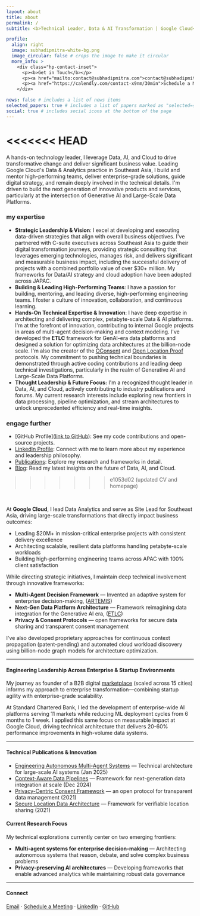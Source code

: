 ```yaml
---
layout: about
title: about
permalink: /
subtitle: <b>Technical Leader, Data & AI Transformation | Google Cloud</b>

profile:
  align: right
  image: subhadipmitra-white-bg.png
  image_circular: false # crops the image to make it circular
  more_info: >
    <div class="hp-contact-inset">
      <p><b>Get in Touch</b></p>
      <p><a href="mailto:contact@subhadipmitra.com">contact@subhadipmitra.com</a></p>
      <p><a href="https://calendly.com/contact-x9nm/30min">Schedule a Meeting</a></p>
    </div>

news: false # includes a list of news items
selected_papers: true # includes a list of papers marked as "selected={true}"
social: true # includes social icons at the bottom of the page
---
```


<<<<<<< HEAD
=======
A hands-on technology leader, I leverage Data, AI, and Cloud to drive transformative change and deliver significant business value. Leading Google Cloud's Data & Analytics practice in Southeast Asia, I build and mentor high-performing teams, deliver enterprise-grade solutions, guide digital strategy, and remain deeply involved in the technical details. I'm driven to build the next generation of innovative products and services, particularly at the intersection of Generative AI and Large-Scale Data Platforms.


### my expertise

- **Strategic Leadership & Vision**: I excel at developing and executing data-driven strategies that align with overall business objectives. I've partnered with C-suite executives across Southeast Asia to guide their digital transformation journeys, providing strategic consulting that leverages emerging technologies, manages risk, and delivers significant and measurable business impact, including the successful delivery of projects with a combined portfolio value of over $30+ million. My frameworks for Data/AI strategy and cloud adoption have been adopted across JAPAC.
- **Building & Leading High-Performing Teams**:  I have a passion for building, mentoring, and leading diverse, high-performing engineering teams. I foster a culture of innovation, collaboration, and continuous learning.
- **Hands-On Technical Expertise & Innovation**: I have deep expertise in architecting and delivering complex, petabyte-scale Data & AI platforms. I'm at the forefront of innovation, contributing to internal Google projects in areas of multi-agent decision-making and context modeling. I've developed the **ETLC** framework for GenAI-era data platforms and designed a solution for optimizing data architectures at the billion-node scale.  I'm also the creator of the [OConsent](https://oconsent.io/) and [Open Location Proof](https://olp-protocol.org/) protocols. My commitment to pushing technical boundaries is demonstrated through active coding contributions and leading deep technical investigations, particularly in the realm of Generative AI and Large-Scale Data Platforms.
- **Thought Leadership & Future Focus:** I'm a recognized thought leader in Data, AI, and Cloud, actively contributing to industry publications and forums. My current research interests include exploring new frontiers in data processing, pipeline optimization, and stream architectures to unlock unprecedented efficiency and real-time insights.



### engage further

- [GitHub Profile]([link to GitHub](https://github.com/bassrehab)): See my code contributions and open-source projects.
- [LinkedIn Profile](https://www.linkedin.com/in/subhadip-mitra/): Connect with me to learn more about my experience and leadership philosophy.
- [Publications](https://subhadipmitra.com/publications/): Explore my research and frameworks in detail.
- [Blog](https://subhadipmitra.com/blog/): Read my latest insights on the future of Data, AI, and Cloud.
>>>>>>> e1053d02 (updated CV and homepage)
<br />



At **Google Cloud**, I lead Data Analytics and serve as Site Lead for Southeast Asia, driving large-scale transformations that directly impact business outcomes:

- Leading $20M+ in mission-critical enterprise projects with consistent delivery excellence
- Architecting scalable, resilient data platforms handling petabyte-scale workloads
- Building high-performing engineering teams across APAC with 100% client satisfaction

While directing strategic initiatives, I maintain deep technical involvement through innovative frameworks:

- **Multi-Agent Decision Framework** — Invented an adaptive system for enterprise decision-making, ([ARTEMIS](https://www.tdcommons.org/dpubs_series/7729/))
- **Next-Gen Data Platform Architecture** — Framework reimagining data integration for the Generative AI era, ([ETLC](https://subhadipmitra.com/blog/2024/etlc-adaptive-contexts-and-contextual-joins/)) 
- **Privacy & Consent Protocols** — open frameworks for secure data sharing and transparent consent management


I've also developed proprietary approaches for continuous context propagation (patent-pending) and automated cloud workload discovery using billion-node graph models for architecture optimization.

---

#### Engineering Leadership Across Enterprise & Startup Environments

My journey as founder of a B2B digital [marketplace](https://truckaurbus.com) (scaled across 15 cities) informs my approach to enterprise transformation—combining startup agility with enterprise-grade scalability.

At Standard Chartered Bank, I led the development of enterprise-wide AI platforms serving 11 markets while reducing ML deployment cycles from 6 months to 1 week. I applied this same focus on measurable impact at Google Cloud, driving technical architecture that delivers 20-60% performance improvements in high-volume data systems.

---

#### Technical Publications & Innovation

- [Engineering Autonomous Multi-Agent Systems](https://subhadipmitra.com/blog/2025/telecom-autonomous-multi-agent-genai-system/) — Technical architecture for large-scale AI systems (Jan 2025)
- [Context-Aware Data Pipelines](https://subhadipmitra.com/blog/2024/etlc-adaptive-contexts-and-contextual-joins/) — Framework for next-generation data integration at scale (Dec 2024)
- [Privacy-Centric Consent Framework](https://oconsent.io/) — an open protocol for transparent data management (2021)
- [Secure Location Data Architecture](https://olp-protocol.org/) — Framework for verifiable location sharing (2021)



#### Current Research Focus

My technical explorations currently center on two emerging frontiers:
- **Multi-agent systems for enterprise decision-making** — Architecting autonomous systems that reason, debate, and solve complex business problems
- **Privacy-preserving AI architectures** — Developing frameworks that enable advanced analytics while maintaining robust data governance

---

#### Connect

[Email](mailto:contact@subhadipmitra.com) · [Schedule a Meeting](https://calendly.com/subhadipmitra) · [LinkedIn](https://linkedin.com/in/subhadipmitra) · [GitHub](https://github.com/subhadipmitra)

<br />